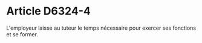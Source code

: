 # Article D6324-4

  
L'employeur laisse au tuteur le temps nécessaire pour exercer ses fonctions et se former.